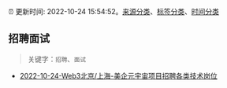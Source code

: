 :alarm_clock: 更新时间: 2022-10-24 15:54:52。[来源分类](../README.md)、[标签分类](../TAGS.md)、[时间分类](../TIMELINE.md)

## 招聘面试


> 关键字：`招聘`、`面试`



- [2022-10-24-Web3北京/上海-美企元宇宙项目招聘各类技术岗位](https://www.v2ex.com/t/889506) 
